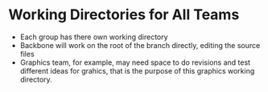 # Working Directories for All Teams

- Each group has there own working directory
- Backbone will work on the root of the branch directly, editing the source files
- Graphics team, for example, may need space to do revisions and test different ideas for grahics, that is the purpose of this graphics working directory.

